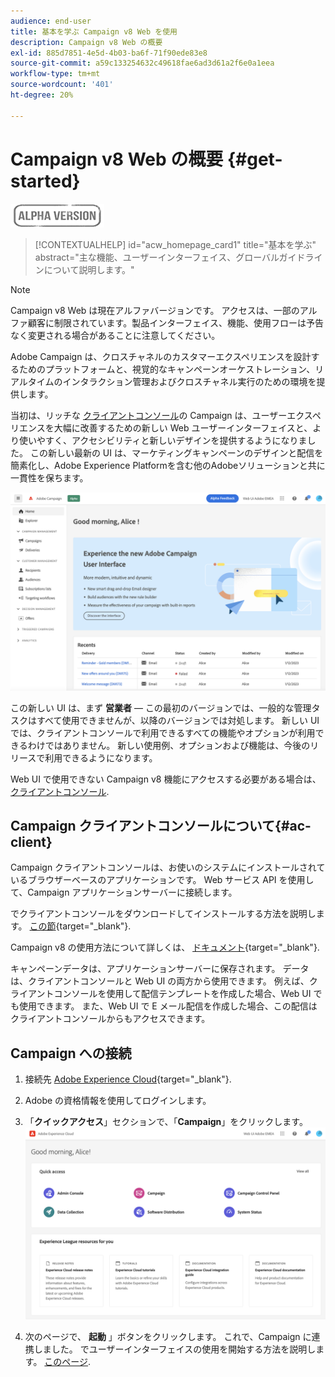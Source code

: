 ```yaml
---
audience: end-user
title: 基本を学ぶ Campaign v8 Web を使用
description: Campaign v8 Web の概要
exl-id: 885d7851-4e5d-4b03-ba6f-71f90ede83e8
source-git-commit: a59c133254632c49618fae6ad3d61a2f6e0a1eea
workflow-type: tm+mt
source-wordcount: '401'
ht-degree: 20%

---
```


# Campaign v8 Web の概要 {#get-started}

![](../assets/do-not-localize/badge.png)

<!--
V8 web overview
context, scope (targets cross-channel practitioners), limitations
only existing customers
-->
>[!CONTEXTUALHELP]
>id="acw_homepage_card1"
>title="基本を学ぶ"
>abstract="主な機能、ユーザーインターフェイス、グローバルガイドラインについて説明します。"

>[!NOTE]
>
>Campaign v8 Web は現在アルファバージョンです。 アクセスは、一部のアルファ顧客に制限されています。製品インターフェイス、機能、使用フローは予告なく変更される場合があることに注意してください。

Adobe Campaign は、クロスチャネルのカスタマーエクスペリエンスを設計するためのプラットフォームと、視覚的なキャンペーンオーケストレーション、リアルタイムのインタラクション管理およびクロスチャネル実行のための環境を提供します。

当初は、リッチな [クライアントコンソール](#ac-client)の Campaign は、ユーザーエクスペリエンスを大幅に改善するための新しい Web ユーザーインターフェイスと、より使いやすく、アクセシビリティと新しいデザインを提供するようになりました。 この新しい最新の UI は、マーケティングキャンペーンのデザインと配信を簡素化し、Adobe Experience Platformを含む他のAdobeソリューションと共に一貫性を保ちます。


![](assets/home.png)

この新しい UI は、まず **営業者**  — この最初のバージョンでは、一般的な管理タスクはすべて使用できませんが、以降のバージョンでは対処します。 新しい UI では、クライアントコンソールで利用できるすべての機能やオプションが利用できるわけではありません。 新しい使用例、オプションおよび機能は、今後のリリースで利用できるようになります。

Web UI で使用できない Campaign v8 機能にアクセスする必要がある場合は、 [クライアントコンソール](#ac-client).

## Campaign クライアントコンソールについて{#ac-client}

Campaign クライアントコンソールは、お使いのシステムにインストールされているブラウザーベースのアプリケーションです。 Web サービス API を使用して、Campaign アプリケーションサーバーに接続します。

でクライアントコンソールをダウンロードしてインストールする方法を説明します。 [この節](https://experienceleague.adobe.com/docs/campaign/campaign-v8/new/connect.html){target="_blank"}.

Campaign v8 の使用方法について詳しくは、 [ドキュメント](https://experienceleague.adobe.com/docs/campaign/campaign-v8/campaign-home.html?lang=ja){target="_blank"}.

キャンペーンデータは、アプリケーションサーバーに保存されます。 データは、クライアントコンソールと Web UI の両方から使用できます。 例えば、クライアントコンソールを使用して配信テンプレートを作成した場合、Web UI でも使用できます。 また、Web UI で E メール配信を作成した場合、この配信はクライアントコンソールからもアクセスできます。

## Campaign への接続


1. 接続先 [Adobe Experience Cloud](http://experience.adobe.com){target="_blank"}.
1. Adobe の資格情報を使用してログインします。
1. 「**クイックアクセス**」セクションで、「**Campaign**」をクリックします。
   ![](assets/connect.png)

1. 次のページで、 **起動** 」ボタンをクリックします。
これで、Campaign に連携しました。 でユーザーインターフェイスの使用を開始する方法を説明します。 [このページ](user-interface.md).

<!--
-> experience cloud home: "Campaign" -> home campaign v8
-> or Campaign v8 web if direct URL
-->

